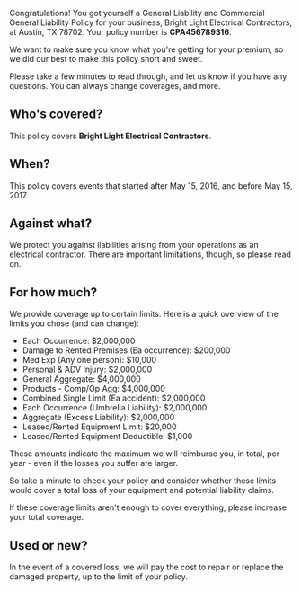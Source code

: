 Congratulations! You got yourself a General Liability and Commercial General Liability Policy for your business, Bright Light Electrical Contractors, at Austin, TX 78702. Your policy number is **CPA456789316**.

We want to make sure you know what you're getting for your premium, so we did our best to make this policy short and sweet.

Please take a few minutes to read through, and let us know if you have any questions. You can always change coverages, and more.

## Who's covered?
This policy covers **Bright Light Electrical Contractors**.

## When?
This policy covers events that started after May 15, 2016, and before May 15, 2017.

## Against what?
We protect you against liabilities arising from your operations as an electrical contractor. There are important limitations, though, so please read on.

## For how much?
We provide coverage up to certain limits. Here is a quick overview of the limits you chose (and can change):

- Each Occurrence: $2,000,000
- Damage to Rented Premises (Ea occurrence): $200,000
- Med Exp (Any one person): $10,000
- Personal & ADV Injury: $2,000,000
- General Aggregate: $4,000,000
- Products - Comp/Op Agg: $4,000,000
- Combined Single Limit (Ea accident): $2,000,000
- Each Occurrence (Umbrella Liability): $2,000,000
- Aggregate (Excess Liability): $2,000,000
- Leased/Rented Equipment Limit: $20,000
- Leased/Rented Equipment Deductible: $1,000

These amounts indicate the maximum we will reimburse you, in total, per year - even if the losses you suffer are larger.

So take a minute to check your policy and consider whether these limits would cover a total loss of your equipment and potential liability claims.

If these coverage limits aren't enough to cover everything, please increase your total coverage.

## Used or new?
In the event of a covered loss, we will pay the cost to repair or replace the damaged property, up to the limit of your policy.